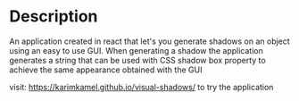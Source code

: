 
# Description
An application created in react that let's you generate shadows on an object using an easy to use GUI.
When generating a shadow the application generates a string that can be used with CSS shadow box property to
achieve the same appearance obtained with the GUI


visit: https://karimkamel.github.io/visual-shadows/ to try the application
